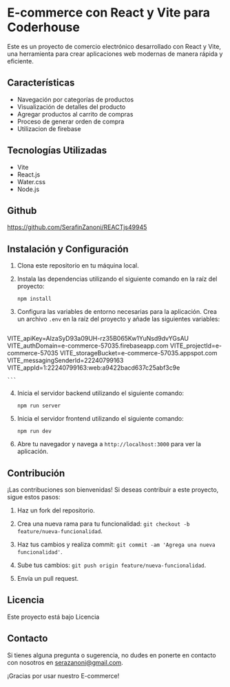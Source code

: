 

# E-commerce con React y Vite para Coderhouse

Este es un proyecto de comercio electrónico desarrollado con React y Vite, una herramienta para crear aplicaciones web modernas de manera rápida y eficiente.

## Características

- Navegación por categorías de productos
- Visualización de detalles del producto
- Agregar productos al carrito de compras
- Proceso de generar orden de compra 
- Utilizacion de firebase


## Tecnologías Utilizadas

- Vite
- React.js
- Water.css
- Node.js


## Github 

https://github.com/SerafinZanoni/REACTjs49945

## Instalación y Configuración

1. Clona este repositorio en tu máquina local.

2. Instala las dependencias utilizando el siguiente comando en la raíz del proyecto:

    ```
    npm install
    ```

3. Configura las variables de entorno necesarias para la aplicación. Crea un archivo `.env` en la raíz del proyecto y añade las siguientes variables:

    ```
VITE_apiKey=AIzaSyD93a09UH-rz35B065Kw1YuNsd9dvYGsAU
VITE_authDomain=e-commerce-57035.firebaseapp.com
VITE_projectId=e-commerce-57035
VITE_storageBucket=e-commerce-57035.appspot.com
VITE_messagingSenderId=22240799163
VITE_appId=1:22240799163:web:a9422bacd637c25abf3c9e

 
    ```

4. Inicia el servidor backend utilizando el siguiente comando:

    ```
    npm run server
    ```

5. Inicia el servidor frontend utilizando el siguiente comando:

    ```
    npm run dev
    ```

6. Abre tu navegador y navega a `http://localhost:3000` para ver la aplicación.

## Contribución

¡Las contribuciones son bienvenidas! Si deseas contribuir a este proyecto, sigue estos pasos:

1. Haz un fork del repositorio.

2. Crea una nueva rama para tu funcionalidad: `git checkout -b feature/nueva-funcionalidad`.

3. Haz tus cambios y realiza commit: `git commit -am 'Agrega una nueva funcionalidad'`.

4. Sube tus cambios: `git push origin feature/nueva-funcionalidad`.

5. Envía un pull request.

## Licencia

Este proyecto está bajo Licencia 

## Contacto

Si tienes alguna pregunta o sugerencia, no dudes en ponerte en contacto con nosotros en serazanoni@gmail.com.

¡Gracias por usar nuestro E-commerce!